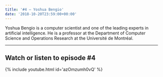 ```yaml
---
title: '#4 – Yoshua Bengio'
date: '2018-10-20T23:59:00+00:00'
---
```


Yoshua Bengio is a computer scientist and one of the leading experts in artificial intelligence. He is a professor at the Department of Computer Science and Operations Research at the Université de Montréal.

- - - - - -

## Watch or listen to episode #4

{% include youtube.html id='azOmzumh0vQ' %}